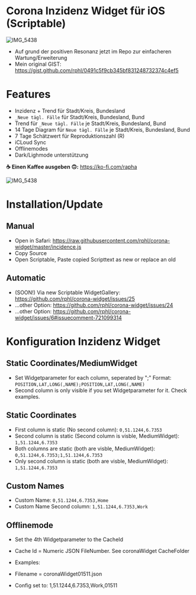 # Corona Inzidenz Widget für iOS (Scriptable)

![IMG_5438](https://raw.githubusercontent.com/rphl/corona-widget/master/screenshot.png)

* Auf grund der positiven Resonanz jetzt im Repo zur einfacheren Wartung/Erweiterung
* Mein original GIST: https://gist.github.com/rphl/0491c5f9cb345bf831248732374c4ef5


# Features

* Inzidenz + Trend für Stadt/Kreis, Bundesland
* `_Neue tägl. Fälle` für Stadt/Kreis, Bundesland, Bund
* Trend für `_Neue tägl. Fälle` je Stadt/Kreis, Bundesland, Bund
* 14 Tage Diagram für `Neue tägl. Fälle` je Stadt/Kreis, Bundesland, Bund
* 7 Tage Schätzwert für Reproduktionszahl (R)
* iCLoud Sync
* Offlinemodes
* Dark/Lighmode unterstützung

**☕️ Einen Kaffee ausgeben 🙃:** https://ko-fi.com/rapha

![IMG_5438](https://raw.githubusercontent.com/rphl/corona-widget/master/info.png)

# Installation/Update

## Manual
* Open in Safari: https://raw.githubusercontent.com/rphl/corona-widget/master/incidence.js
* Copy Source
* Open Scriptable, Paste copied Scripttext as new or replace an old

## Automatic
* (SOON!) Via new Scriptable WidgetGallery: https://github.com/rphl/corona-widget/issues/25
* ...other Option: https://github.com/rphl/corona-widget/issues/24
* ...other Option: https://github.com/rphl/corona-widget/issues/6#issuecomment-721099314


# Konfiguration Inzidenz Widget

## Static Coordinates/MediumWidget

 * Set Widgetparameter for each column, seperated by ";" Format: `POSITION,LAT,LONG(,NAME);POSITION,LAT,LONG(,NAME)`
 * Second column is only visible if you set Widgetparameter for it. Check examples.


## Static Coordinates
 * First column is static (No second column): `0,51.1244,6.7353`
 * Second column is static (Second column is visble, MediumWidget): `1,51.1244,6.7353`
 * Both columns are static (both are visble, MediumWidget): `0,51.1244,6.7353;1,51.1244,6.7353`
 * Only second column is static (both are visble, MediumWidget): `1,51.1244,6.7353`
 
## Custom Names
 * Custom Name: `0,51.1244,6.7353,Home`
 * Custom Name Second column: `1,51.1244,6.7353,Work`

 ## Offlinemode

 * Set the 4th Widgetparameter to the CacheId 
 * Cache Id = Numeric JSON FileNumber. See coronaWidget CacheFolder
 
 * Examples:
 * Filename = coronaWidget01511.json
 * Config set to: 1,51.1244,6.7353,Work,01511
